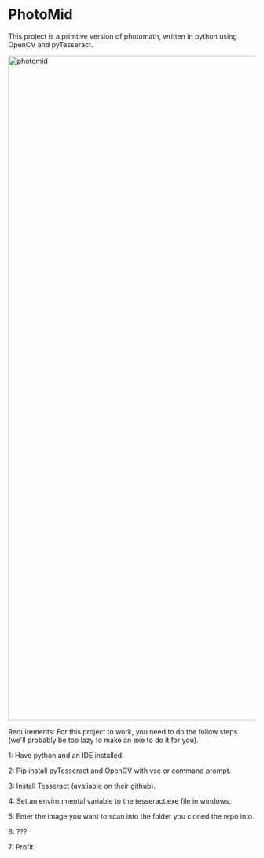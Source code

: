 # PhotoMid
This project is a primtive version of photomath, written in python using OpenCV and pyTesseract.

<img width="1350" alt="photomid" src="https://user-images.githubusercontent.com/126884012/232875664-4ad2dfed-df64-4554-8fe0-61ebbb054f93.png">


Requirements: For this project to work, you need to do the follow steps (we'll probably be too lazy to make an exe to do it for you).

1: Have python and an IDE installed.

2: Pip install pyTesseract and OpenCV with vsc or command prompt.

3: Install Tesseract (avaliable on their github).

4: Set an environmental variable to the tesseract.exe file in windows.

5: Enter the image you want to scan into the folder you cloned the repo into.

6: ???

7: Profit.
